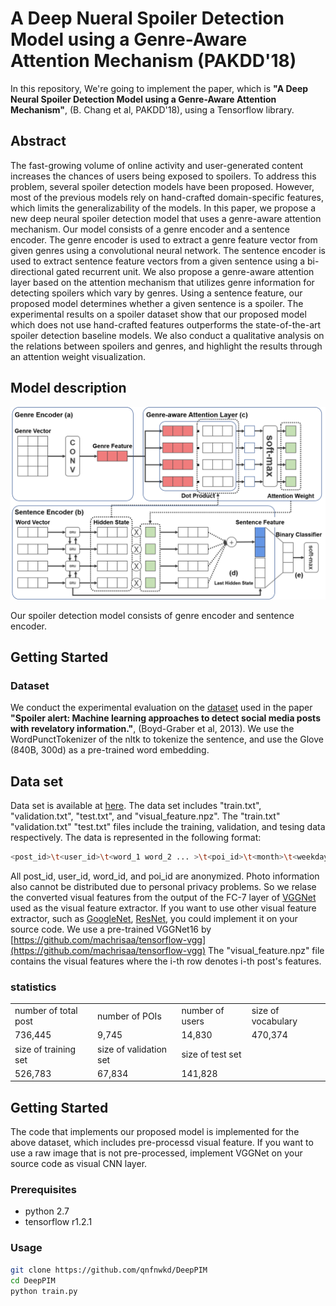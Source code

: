 # A Deep Nueral Spoiler Detection Model using a Genre-Aware Attention Mechanism (PAKDD'18)
In this repository, We're going to implement the paper, which is <b>"A Deep Neural Spoiler Detection Model using a Genre-Aware Attention Mechanism"</b>, (B. Chang et al, PAKDD'18), using a Tensorflow library.

## Abstract
The fast-growing volume of online activity and user-generated content increases the chances of users being exposed to spoilers. 
To address this problem, several spoiler detection models have been proposed. 
However, most of the previous models rely on hand-crafted domain-specific features, which limits the generalizability of the models. 
In this paper, we propose a new deep neural spoiler detection model that uses a genre-aware attention mechanism. 
Our model consists of a genre encoder and a sentence encoder. 
The genre encoder is used to extract a genre feature vector from given genres using a convolutional neural network. 
The sentence encoder is used to extract sentence feature vectors from a given sentence using a bi-directional gated recurrent unit. 
We also propose a genre-aware attention layer based on the attention mechanism that utilizes genre information for detecting spoilers which vary by genres.
Using a sentence feature, our proposed model determines whether a given sentence is a spoiler.
The experimental results on a spoiler dataset show that our proposed model which does not use hand-crafted features outperforms the state-of-the-art spoiler detection baseline models. 
We also conduct a qualitative analysis on the relations between spoilers and genres, and highlight the results through an attention weight visualization.

## Model description
<p align="center">
<img src="/figures/model_description.png" width="700px" height="auto">
</p>
Our spoiler detection model consists of genre encoder and sentence encoder.

## Getting Started
### Dataset
We conduct the experimental evaluation on the [dataset](http://umiacs.umd.edu/jbg/downloads/spoilers.tar.gz) used in the paper <b>"Spoiler alert: Machine learning approaches to detect social media posts with revelatory information."</b>, (Boyd-Graber et al, 2013).
We use the WordPunctTokenizer of the nltk to tokenize the sentence, and use the Glove (840B, 300d) as a pre-trained word embedding.

## Data set
Data set is available at [here](https://s3.amazonaws.com/poiprediction/instagram.tar.gz). The data set includes "train.txt", "validation.txt", "test.txt", and "visual_feature.npz". The "train.txt"  "validation.txt" "test.txt" files include the training, validation, and tesing data respectively. The data is represented in the following format:
```bash
<post_id>\t<user_id>\t<word_1 word_2 ... >\t<poi_id>\t<month>\t<weekday>\t<hour>
```

All post_id, user_id, word_id, and poi_id are anonymized. Photo information also cannot be distributed due to personal privacy problems. So we relase the converted visual features from the output of the FC-7 layer of [VGGNet](https://arxiv.org/pdf/1409.1556.pdf) used as the visual feature extractor. If you want to use other visual feature extractor, such as [GoogleNet](http://arxiv.org/abs/1602.07261), [ResNet](https://arxiv.org/abs/1512.03385), you could implement it on your source code. We use a pre-trained VGGNet16 by [https://github.com/machrisaa/tensorflow-vgg](https://github.com/machrisaa/tensorflow-vgg) The "visual_feature.npz" file contains the visual features where the i-th row denotes i-th post's features.

### statistics
<table style="align=center;">
<tr><td>number of total post</td><td>number of POIs</td><td>number of users</td><td>size of vocabulary</td></tr>
<tr><td>736,445</td><td>9,745</td><td>14,830</td><td>470,374</td></tr>
<tr><td>size of training set</td><td>size of validation set</td><td>size of test set</td></tr>
<tr><td>526,783</td><td>67,834</td><td>141,828</td></tr>
</table>

## Getting Started
The code that implements our proposed model is implemented for the above dataset, which includes pre-processd visual feature. If you want to use a raw image that is not pre-processed, implement VGGNet on your source code as visual CNN layer.

### Prerequisites
- python 2.7
- tensorflow r1.2.1

### Usage
```bash
git clone https://github.com/qnfnwkd/DeepPIM
cd DeepPIM
python train.py
```

